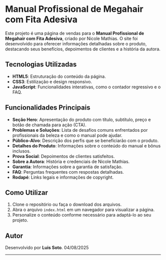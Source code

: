 # Manual Profissional de Megahair com Fita Adesiva

Este projeto é uma página de vendas para o **Manual Profissional de Megahair com Fita Adesiva**, criado por Nicole Mathias. O site foi desenvolvido para oferecer informações detalhadas sobre o produto, destacando seus benefícios, depoimentos de clientes e a história da autora.

## Tecnologias Utilizadas
- **HTML5**: Estruturação do conteúdo da página.
- **CSS3**: Estilização e design responsivo.
- **JavaScript**: Funcionalidades interativas, como o contador regressivo e o FAQ.

## Funcionalidades Principais
- **Seção Hero**: Apresentação do produto com título, subtítulo, preço e botão de chamada para ação (CTA).
- **Problemas e Soluções**: Lista de desafios comuns enfrentados por profissionais da beleza e como o manual pode ajudar.
- **Público-Alvo**: Descrição dos perfis que se beneficiarão com o produto.
- **Detalhes do Produto**: Informações sobre o conteúdo do manual e bônus inclusos.
- **Prova Social**: Depoimentos de clientes satisfeitos.
- **Sobre a Autora**: História e credenciais de Nicole Mathias.
- **Garantia**: Informações sobre a garantia de satisfação.
- **FAQ**: Perguntas frequentes com respostas detalhadas.
- **Rodapé**: Links legais e informações de copyright.

## Como Utilizar
1. Clone o repositório ou faça o download dos arquivos.
2. Abra o arquivo `index.html` em um navegador para visualizar a página.
3. Personalize o conteúdo conforme necessário para adaptá-lo ao seu projeto.

## Autor
Desenvolvido por **Luis Soto**. 04/08/2025 

--- 